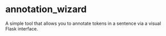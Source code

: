 # annotation_wizard
A simple tool that allows you to annotate tokens in a sentence via a visual Flask interface.
